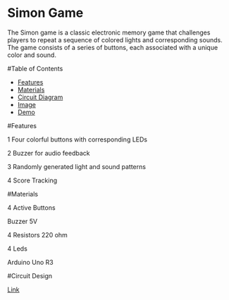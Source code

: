 # Simon Game

The Simon game is a classic electronic memory game that challenges players to repeat a sequence of colored lights and corresponding sounds. The game consists of a series of buttons, each associated with a unique color and sound.

#Table of Contents

- [Features](#features)
- [Materials](#materials)
- [Circuit Diagram](#circuit-diagram)
- [Image](#image)
- [Demo](#demo)

#Features

1 Four colorful buttons with corresponding LEDs 

2 Buzzer for audio feedback

3 Randomly generated light and sound patterns

4 Score Tracking

#Materials

4 Active Buttons

Buzzer 5V

4 Resistors 220 ohm

4 Leds

Arduino Uno R3

#Circuit Design

[Link]([https://www.example.com](https://www.tinkercad.com/things/hIxgxUKG1iI-simon-game-basic?sharecode=MWbiHiFtxk3cC9_Nde7Ek6cXGuo25MIQkeIMmH2ET5Q)https://www.tinkercad.com/things/hIxgxUKG1iI-simon-game-basic?sharecode=MWbiHiFtxk3cC9_Nde7Ek6cXGuo25MIQkeIMmH2ET5Q)
